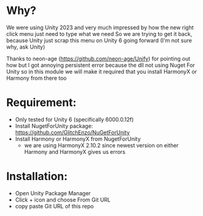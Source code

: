 # Why?
We were using Unity 2023 and very much impressed by how the new right click menu just need to type what we need
So we are trying to get it back, because Unity just scrap this menu on Unity 6 going forward (I'm not sure why, ask Unity)

Thanks to neon-age (https://github.com/neon-age/Unify) for pointing out how but I got annoying persistent error because the dll not using Nuget For Unity so in this module we will make it required that you install HarmonyX or Harmony from there too

# Requirement:
- Only tested for Unity 6 (specifically 6000.0.12f)
- Install NugetForUnity package: https://github.com/GlitchEnzo/NuGetForUnity
- Install Harmony or HarmonyX from NugetForUnity
  - we are using HarmonyX 2.10.2 since newest version on either Harmony and HarmonyX gives us errors 

# Installation:
- Open Unity Package Manager
- Click + icon and choose From Git URL
- copy paste Git URL of this repo
